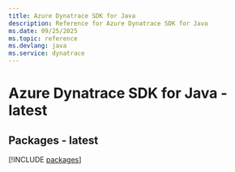 ```yaml
---
title: Azure Dynatrace SDK for Java
description: Reference for Azure Dynatrace SDK for Java
ms.date: 09/25/2025
ms.topic: reference
ms.devlang: java
ms.service: dynatrace
---
```

# Azure Dynatrace SDK for Java - latest
## Packages - latest
[!INCLUDE [packages](dynatrace-index.md)]
